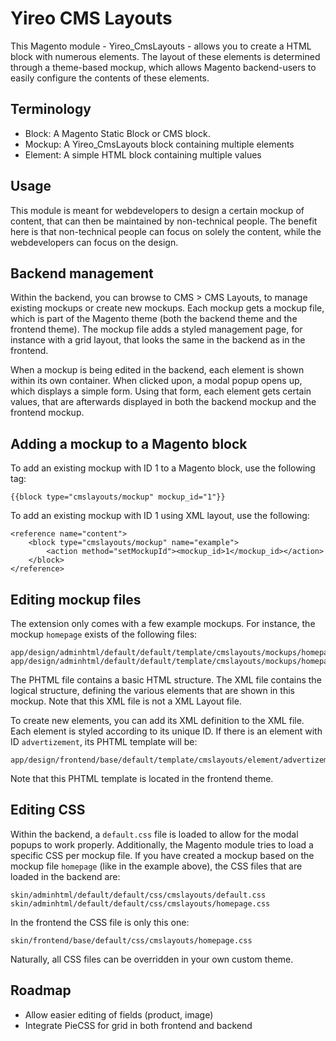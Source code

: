 # Yireo CMS Layouts
This Magento module - Yireo\_CmsLayouts - allows you to create a HTML block with numerous elements. The layout of
these elements is determined through a theme-based mockup, which allows Magento backend-users to easily configure
the contents of these elements.

## Terminology
- Block: A Magento Static Block or CMS block.
- Mockup: A Yireo\_CmsLayouts block containing multiple elements
- Element: A simple HTML block containing multiple values

## Usage
This module is meant for webdevelopers to design a certain mockup of content, that can then be maintained
by non-technical people. The benefit here is that non-technical people can focus on solely the content, 
while the webdevelopers can focus on the design.

## Backend management
Within the backend, you can browse to CMS > CMS Layouts, to manage existing mockups or create new mockups.
Each mockup gets a mockup file, which is part of the Magento theme (both the backend theme and the frontend theme).
The mockup file adds a styled management page, for instance with a grid layout, that looks the same in the 
backend as in the frontend.

When a mockup is being edited in the backend, each element is shown within its own container. When clicked upon,
a modal popup opens up, which displays a simple form. Using that form, each element gets certain values, that are
afterwards displayed in both the backend mockup and the frontend mockup.

## Adding a mockup to a Magento block
To add an existing mockup with ID 1 to a Magento block, use the following tag:

    {{block type="cmslayouts/mockup" mockup_id="1"}}

To add an existing mockup with ID 1 using XML layout, use the following:

    <reference name="content">
        <block type="cmslayouts/mockup" name="example">
            <action method="setMockupId"><mockup_id>1</mockup_id></action>
        </block>
    </reference>

## Editing mockup files
The extension only comes with a few example mockups. For instance, the mockup `homepage` exists of the following files:

    app/design/adminhtml/default/default/template/cmslayouts/mockups/homepage.phtml
    app/design/adminhtml/default/default/template/cmslayouts/mockups/homepage.xml

The PHTML file contains a basic HTML structure. The XML file contains the logical structure, defining the various elements
that are shown in this mockup. Note that this XML file is not a XML Layout file.

To create new elements, you can add its XML definition to the XML file. Each element is styled according to its unique ID.
If there is an element with ID `advertizement`, its PHTML template will be:

    app/design/frontend/base/default/template/cmslayouts/element/advertizement.phtml

Note that this PHTML template is located in the frontend theme.

## Editing CSS
Within the backend, a `default.css` file is loaded to allow for the modal popups to work properly. Additionally,
the Magento module tries to load a specific CSS per mockup file. If you have created a mockup based on the mockup file
`homepage` (like in the example above), the CSS files that are loaded in the backend are:

    skin/adminhtml/default/default/css/cmslayouts/default.css
    skin/adminhtml/default/default/css/cmslayouts/homepage.css

In the frontend the CSS file is only this one:

    skin/frontend/base/default/css/cmslayouts/homepage.css

Naturally, all CSS files can be overridden in your own custom theme.

## Roadmap
* Allow easier editing of fields (product, image)
* Integrate PieCSS for grid in both frontend and backend
